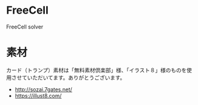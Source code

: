 # FreeCell
FreeCell solver

# 素材
カード（トランプ）素材は「無料素材倶楽部」様、「イラスト８」様のものを使用させていただいてます。ありがとうございます。
- http://sozai.7gates.net/
- https://illust8.com/
